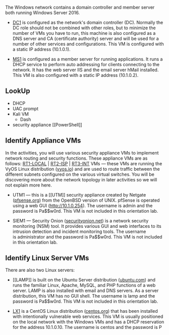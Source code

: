 
The Windows network contains a domain controller and member server both running Windows Server 2016.

-   [DC1](https://labclient.labondemand.com/Instructions/64bf2042-0338-4a1c-934f-ba959d1b0d1c?rc=10#) is configured as the network's domain controller (DC). Normally the DC role should not be combined with other roles, but to minimize the number of VMs you have to run, this machine is also configured as a DNS server and CA (certificate authority) server and will be used for a number of other services and configurations. This VM is configured with a static IP address (10.1.0.1).
    
-   [MS1](https://labclient.labondemand.com/Instructions/64bf2042-0338-4a1c-934f-ba959d1b0d1c?rc=10#) is configured as a member server for running applications. It runs a DHCP service to perform auto addressing for clients connecting to the network. It has the web server IIS and the email server hMail installed. This VM is also configured with a static IP address (10.1.0.2).

## LookUp
- DHCP
- UAC prompt
- Kali VM 
	- Dash
- security appliance
[[PowerShell]]

## Identify Appliance VMs

In the activities, you will use various security appliance VMs to implement network routing and security functions. These appliance VMs are as follows:
[RT1-LOCAL](https://labclient.labondemand.com/Instructions/64bf2042-0338-4a1c-934f-ba959d1b0d1c?rc=10#) | [RT2-ISP](https://labclient.labondemand.com/Instructions/64bf2042-0338-4a1c-934f-ba959d1b0d1c?rc=10#) | [RT3-INT](https://labclient.labondemand.com/Instructions/64bf2042-0338-4a1c-934f-ba959d1b0d1c?rc=10#) VMs — these VMs are running the VyOS Linux distribution ([vyos.io](http://vyos.io/)) and are used to route traffic between the different subnets configured on the various virtual switches. You will be discovering more about the network topology in later activities so we will not explain more here.

-   UTM1 — this is a [[UTM]] security appliance created by Netgate ([pfsense.org](https://pfsense.org/)) from the OpenBSD version of UNIX. pfSense is operated using a web GUI (http://10.1.0.254). The username is admin and the password is Pa$$w0rd. This VM is not included in this orientation lab.
    
-   SIEM1 — Security Onion ([securityonion.net](https://securityonion.net/)) is a network security monitoring (NSM) tool. It provides various GUI and web interfaces to its intrusion detection and incident monitoring tools. The username is administrator and the password is Pa$$w0rd. This VM is not included in this orientation lab.
## Identify Linux Server VMs

There are also two Linux servers:

-   [[LAMP]] is built on the Ubuntu Server distribution ([ubuntu.com](https://ubuntu.com/)) and runs the familiar Linux, Apache, MySQL, and PHP functions of a web server. LAMP is also installed with email and DNS servers. As a server distribution, this VM has no GUI shell. The username is lamp and the password is Pa$$w0rd. This VM is not included in this orientation lab.
    
-   [LX1](https://labclient.labondemand.com/Instructions/64bf2042-0338-4a1c-934f-ba959d1b0d1c?rc=10#) is a CentOS Linux distribution ([centos.org](https://www.centos.org/)) that has been installed with intentionally vulnerable web services. This VM is usually positioned on the local network with the Windows VMs and has a DHCP reservation for the address 10.1.0.10. The username is centos and the password is P
